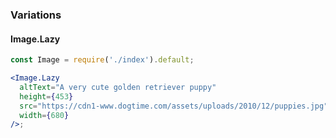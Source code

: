 ### Variations

#### Image.Lazy

```jsx
const Image = require('./index').default;

<Image.Lazy
  altText="A very cute golden retriever puppy"
  height={453}
  src="https://cdn1-www.dogtime.com/assets/uploads/2010/12/puppies.jpg"
  width={680}
/>;
```
